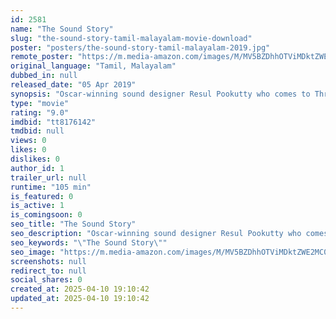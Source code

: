 ```yaml
---
id: 2581
name: "The Sound Story"
slug: "the-sound-story-tamil-malayalam-movie-download"
poster: "posters/the-sound-story-tamil-malayalam-2019.jpg"
remote_poster: "https://m.media-amazon.com/images/M/MV5BZDhhOTViMDktZWE2MC00MDc3LWFlMDYtZTUwNGJmNTFlZTFiXkEyXkFqcGc@._V1_SX300.jpg"
original_language: "Tamil, Malayalam"
dubbed_in: null
released_date: "05 Apr 2019"
synopsis: "Oscar-winning sound designer Resul Pookutty who comes to Thrissur to fulfil his dream of recording the sounds of the pooram, finds it hard to explain to the businessman who bankrolls the project about work ethics and his passion f..."
type: "movie"
rating: "9.0"
imdbid: "tt8176142"
tmdbid: null
views: 0
likes: 0
dislikes: 0
author_id: 1
trailer_url: null
runtime: "105 min"
is_featured: 0
is_active: 1
is_comingsoon: 0
seo_title: "The Sound Story"
seo_description: "Oscar-winning sound designer Resul Pookutty who comes to Thrissur to fulfil his dream of recording the sounds of the pooram, finds it hard to explain to the businessman who bankrolls the project about work ethics and his passion f..."
seo_keywords: "\"The Sound Story\""
seo_image: "https://m.media-amazon.com/images/M/MV5BZDhhOTViMDktZWE2MC00MDc3LWFlMDYtZTUwNGJmNTFlZTFiXkEyXkFqcGc@._V1_SX300.jpg"
screenshots: null
redirect_to: null
social_shares: 0
created_at: 2025-04-10 19:10:42
updated_at: 2025-04-10 19:10:42
---
```


